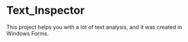 # Text_Inspector
This project helps you with a lot of text analysis, and it was created in Windows Forms.

